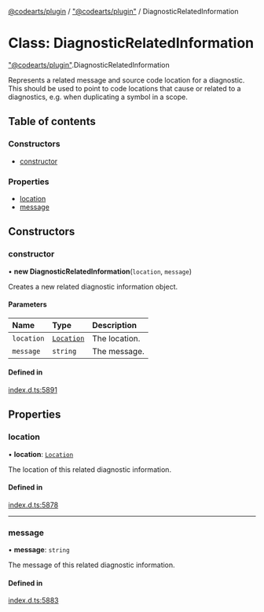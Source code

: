 [@codearts/plugin](../README.md) / ["@codearts/plugin"](../modules/_codearts_plugin_.md) / DiagnosticRelatedInformation

# Class: DiagnosticRelatedInformation

["@codearts/plugin"](../modules/_codearts_plugin_.md).DiagnosticRelatedInformation

Represents a related message and source code location for a diagnostic. This should be
used to point to code locations that cause or related to a diagnostics, e.g. when duplicating
a symbol in a scope.

## Table of contents

### Constructors

- [constructor](codearts_plugin_.DiagnosticRelatedInformation.md#constructor)

### Properties

- [location](codearts_plugin_.DiagnosticRelatedInformation.md#location)
- [message](codearts_plugin_.DiagnosticRelatedInformation.md#message)

## Constructors

### constructor

• **new DiagnosticRelatedInformation**(`location`, `message`)

Creates a new related diagnostic information object.

#### Parameters

| Name | Type | Description |
| :------ | :------ | :------ |
| `location` | [`Location`](codearts_plugin_.Location.md) | The location. |
| `message` | `string` | The message. |

#### Defined in

[index.d.ts:5891](https://github.com/huaweicloud/cloudide-plugin-api/blob/5055bbd/index.d.ts#L5891)

## Properties

### location

• **location**: [`Location`](codearts_plugin_.Location.md)

The location of this related diagnostic information.

#### Defined in

[index.d.ts:5878](https://github.com/huaweicloud/cloudide-plugin-api/blob/5055bbd/index.d.ts#L5878)

___

### message

• **message**: `string`

The message of this related diagnostic information.

#### Defined in

[index.d.ts:5883](https://github.com/huaweicloud/cloudide-plugin-api/blob/5055bbd/index.d.ts#L5883)
